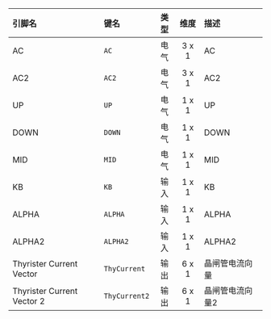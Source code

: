 <!--
DO NOT EDIT THIS FILE DIRECTLY.
This file is generated by tools/comp-docs.js.
All changes will be overwritten by regeneration.
-->

<slot class="model-pins">

| 引脚名 | 键名 | 类型 | 维度 | 描述 |
|:------ |:---- |:----:|:----:|:---- |
| AC | `AC` | 电气 | 3 x 1 | AC |
| AC2 | `AC2` | 电气 | 3 x 1 | AC2 |
| UP | `UP` | 电气 | 1 x 1 | UP |
| DOWN | `DOWN` | 电气 | 1 x 1 | DOWN |
| MID | `MID` | 电气 | 1 x 1 | MID |
| KB | `KB` | 输入 | 1 x 1 | KB |
| ALPHA | `ALPHA` | 输入 | 1 x 1 | ALPHA |
| ALPHA2 | `ALPHA2` | 输入 | 1 x 1 | ALPHA2 |
| Thyrister Current Vector | `ThyCurrent` | 输出 | 6 x 1 | 晶闸管电流向量 |
| Thyrister Current Vector 2 | `ThyCurrent2` | 输出 | 6 x 1 | 晶闸管电流向量2 |

</slot>
